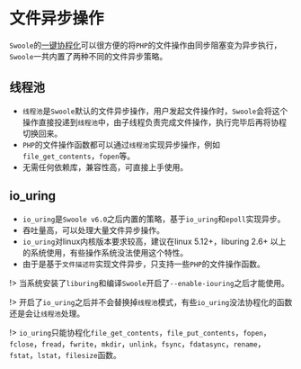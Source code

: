 # 文件异步操作

`Swoole`的[一键协程化](/runtime)可以很方便的将`PHP`的文件操作由同步阻塞变为异步执行，`Swoole`一共内置了两种不同的文件异步策略。

## 线程池

* `线程池`是`Swoole`默认的文件异步操作，用户发起文件操作时，`Swoole`会将这个操作直接投递到`线程池`中，由子线程负责完成文件操作，执行完毕后再将协程切换回来。
* `PHP`的文件操作函数都可以通过`线程池`实现异步操作，例如`file_get_contents`，`fopen`等。
* 无需任何依赖库，兼容性高，可直接上手使用。


## io_uring

* `io_uring`是`Swoole v6.0`之后内置的策略，基于`io_uring`和`epoll`实现异步。
* 吞吐量高，可以处理大量文件异步操作。
* `io_uring`对linux内核版本要求较高，建议在linux 5.12+，liburing 2.6+ 以上的系统使用，有些操作系统没法使用这个特性。
* 由于是基于`文件描述符`实现文件异步，只支持一些`PHP`的文件操作函数。


!> 当系统安装了`liburing`和编译`Swoole`开启了`--enable-iouring`之后才能使用。

!> 开启了`io_uring`之后并不会替换掉`线程池`模式，有些`io_uring`没法协程化的函数还是会让`线程池`处理。

!> `io_uring`只能协程化`file_get_contents`，`file_put_contents`，`fopen`，`fclose`，`fread`，`fwrite`，`mkdir`，`unlink`，`fsync`，`fdatasync`，`rename`，`fstat`，`lstat`，`filesize`函数。
